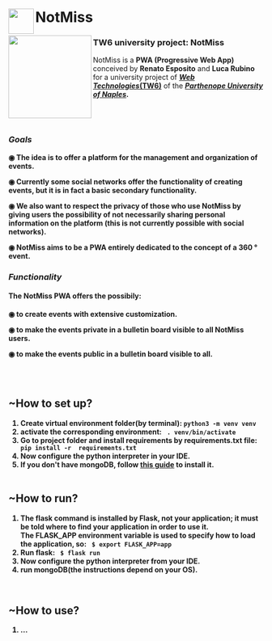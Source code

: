 <h1><img align="left" width="50" height="50" src="../main/static/IMG/logo/logo128x128.png" >NotMiss</h1>
<img align="left" src="../main/static/IMG/logo/logo256x256.png" width="164" height="164"> <h3>TW6 university project: NotMiss</h3>
NotMiss is a <strong>PWA (Progressive Web App)</strong> conceived by <b>Renato Esposito</b> and <b>Luca Rubino</b> for a university project of <a href="https://www.uniparthenope.it/ugov/degreecourse/43358"><i><b>Web Technologies</i>(TW6)</b></a> of the <b><i><a href="https://www.uniparthenope.it/">Parthenope University of Naples</a></i><b>.
  
<br><br>
<h3><i>Goals</i></h3>

◉ The idea is to offer a platform for the management and organization of events.

◉ Currently some social networks offer the functionality of creating events, but it is in fact a basic secondary functionality.

◉ We also want to respect the privacy of those who use NotMiss by giving users the possibility of not necessarily sharing personal information on the platform (this is not currently possible with social networks).

◉ NotMiss aims to be a PWA entirely dedicated to the concept of a 360 ° event.


<h3><i>Functionality</i></h3>

<h4>The NotMiss PWA offers the possibily:</h4>

◉ to create events with extensive customization.
  
◉ to make the events private in a bulletin board visible to all NotMiss users.

◉ to make the events public in a bulletin board visible to all.
  <br>
  
  <br><br>
  
  <h2> ~How to set up?</h2>
  <ol> 
    <li> Create virtual environment folder(by terminal): <code>python3 -m venv venv</code></li>
    <!-- <li> if you don't have pip, install pip: <code> sudo apt install python3-pip </code> -->
    <li> activate the corresponding environment: <code> . venv/bin/activate</code>
    <li> Go to project folder and install requirements by requirements.txt file: <code> pip install -r  requirements.txt </code> 
    <li> Now configure the python interpreter in your IDE. </li>
    <li> If you don't have mongoDB, follow <a href="https://docs.mongodb.com/manual/tutorial/install-mongodb-on-ubuntu/"> this guide</a> to install it.</li>
    <br>
    </ol> 
      <h2> ~How to run?</h2>
  <ol> 
    <li> The flask command is installed by Flask, not your application; it must be told where to find your application in order to use it.<br> The FLASK_APP environment variable is used to specify how to load the application, so: <code> $ export FLASK_APP=app</code></li>
    <li> Run flask: <code> $ flask run</code> </li>
    <li> Now configure the python interpreter from your IDE. </li>
    <li> run mongoDB(the instructions depend on your OS). </li>
  </ol>
  <br>
        <h2> ~How to use?</h2>
  <ol> 
    <li> ... </li>
     
     
